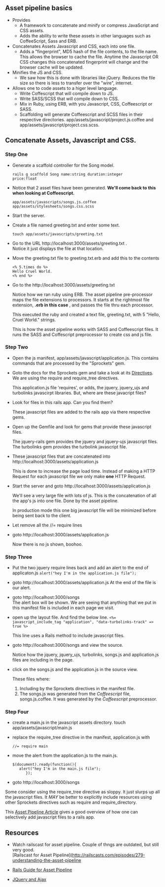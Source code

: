 ## Asset pipeline basics
   * Provides
     * A framework to concatenate and minify or compress JavaScript and CSS assets. 
     * Adds the ability to write these assets in other languages such as CoffeeScript, Sass and ERB.
   * Concatenates Assets Javascript and CSS, each into one file.
     * Adds a "fingerprint", MD5 hash of the file contents, to the file name. 
       This allows the browser to cache the file. Anytime the Javascript OR CSS changes this 
       concatenated fingerprint will change and the browser cache will be updated.
   * Minifies the JS and CSS. 
     * We saw how this is done with libraries like jQuery. Reduces the file size so there is less
     to transfer over the "wire", internet.
   * Allows one to code assets to a higer level language.
     * Write Coffescript that will compile down to JS. 
     * Write SASS/SCSS that will compile down to CSS. 
     * Mix in Ruby, using ERB, with you Javascript, CSS, Coffeescript or SASS.
     * Scaffolding will generate Coffeescript and SCSS files in their respective directories.
       app/assets/javascript/project.js.coffee and app/assets/javascript/project.css.scss. 

## Concatenate Assets, Javascript and CSS.

### Step One

* Generate a scaffold controller for the Song model.
     
     <code>rails g scaffold Song name:string duration:integer price:float</code>

* Notice that 2 asset files have been generated. **We'll come back to this when looking at Coffeescript.**  

	``app/assets/javascripts/songs.js.coffee``  
	``app/assets/stylesheets/songs.css.scss``

* Start the server.
    
* Create a file named greeting.txt and enter some text.

	``touch app/assets/javascripts/greeting.txt``  

* Go to the URL http://localhost:3000/assets/greeting.txt .  
	 Notice it just displays the file at that location.

* Move the greeting.txt file to greeting.txt.erb and add this to the contents

     ``<% 5.times do %>``  
     ``Hello Cruel World.``  
     ``<% end %>``  

*  Go to the http://localhost:3000/assets/greeting.txt
    
    Notice how we ran ruby using ERB. The asset pipeline pre-processor maps the 
    file extensions to processors. It starts at the rightmost file extension, __.erb in this case__ , and passes the file thru each processor.
    
   This executed the ruby and created a text file, greeting.txt, with 5 "Hello, Cruel World." strings.

    This is how the asset pipeline works with SASS and Coffeescript files. It runs
    the SASS and Coffescript preprocessor to create css and js file.


### Step Two  
* Open the js manifest, app/assets/javascript/application.js. This contains commands that are processed by the "Sprockets" gem. 

* Goto the docs for the Sprockets gem and take a look at its [Directives](https://github.com/sstephenson/sprockets#the-directive-processor). We are using the require and require_tree directives.
    
	This application.js file 'requires', or adds, the jquery, jquery_ujs and turbolinks javascirpt libraries. But, where are these javacript files?

* Look for files in this rails app. Can you find them?  

 	These javascript files are added to the rails app via there respective gems. 
 
* Open up the Gemfile and look for gems that provide these javascript files. 

	The jquery-rails gem provides the jquery and jquery-ujs javascript files. The turbolinks gem provides the turbolink javascript file.
	
* These javascript files that are concatenated into  http://localhost:3000/assets/application.js

	This is done to increase the page load time. Instead of making a HTTP Request for each javascript file we only make **one** HTTP Request.


 * Start the server and goto 
     http://localhost:3000/assets/application.js
     
     We'll see a very large file with lots of js. This is the concatenation of all the app's js into one file. Done by the asset pipeline.

	In production mode this one big javascript file will be minimized before being sent back to the client.
	
* Let remove all the //= require lines

* goto http://localhost:3000/assets/application.js  

	Now there is no js shown, boohoo.

### Step Three
* Put the two jquery require lines back and add an alert to the end of applicaton.js
      ``alert("hey I'm in the application.js file");``

* goto http://localhost:3000/assets/application.js
      At the end of the file is our alert.

* goto http://localhost:3000/songs  
	The alert box will be shown. We are seeing that anything that we put in this manifest file is included in each page we visit. 
	
	
* open up the layout file. And find the below line.
     ``<%= javascript_include_tag "application", "data-turbolinks-track" => true %>``  

	This line uses a Rails method to include javascript files. 

* goto http://localhost:3000/songs and view the source.
	
	Notice how the jquery, jquery_ujs, turbolinks, songs.js and application.js files are including in the page. 

* click on the songs.js and the application.js in the source view.
	
	These files where:
	1. Including by the Sprockets directives in the manifest file.
	2. The songs.js was generated from the _Coffeescript_ file, songs.js.coffee. It was generated by the _Coffeescript_ preprocessor.

    
### Step Four  

* create a main.js in the javascript assets directory.
      touch app/assets/javascript/main.js

* replace the require_tree directive in the manifest, application.js with 

	``//= require main``  
	
* move the alert from the application.js to the main.js.

	``$(document).ready(function(){  ``  
    ``   alert("hey I'm in the main.js file");``  
    ``      });``  

* goto http://localhost:3000/songs

Some consider using the require_tree directive as sloppy. It just slurps up all 
the javascript files. It _MAY_ be better to explicitly include resources using other Sprockets directives such as require and require_directory.
	
This [Asset Pipeline Article](http://railsapps.github.io/rails-javascript-include-external.html) gives a good overview of how one can selectively add javascript files to a rails app.

## Resources

* Watch railscast for asset pipeline. Couple of thngs are outdated, but still very good.  
     [Railscast for Asset Pipeline](http://railscasts.com/episodes/279-understanding-the-asset-pipeline

* [Rails Guide for Asset Pipeline](http://guides.rubyonrails.org/asset_pipeline.html)  

* [JQuery and Ajax](http://railscasts.com/episodes/136-jquery-ajax-revised)  
